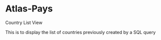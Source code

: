 # Atlas-Pays
Country List View

This is to display the list of countries previously created by a SQL query
